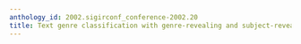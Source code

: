 ```yaml
---
anthology_id: 2002.sigirconf_conference-2002.20
title: Text genre classification with genre-revealing and subject-revealing features
---
```

